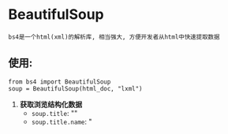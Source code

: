 BeautifulSoup
===

    bs4是一个html(xml)的解析库, 相当强大, 方便开发者从html中快速提取数据

## 使用:

    from bs4 import BeautifulSoup
    soup = BeautifulSoup(html_doc, "lxml")

1. **获取浏览结构化数据**
    + <code>soup.title</code>: "<title>this is title</title>"
    + <code>soup.title.name</code>: "<title>"
    + <code>soup.title.string</code>: "this is title"
    + <code>soup.title.parent.name</code>: "<head>"
    + <code>soup.p</code>: "<p class="title"><b>this is title</b></p>"
    + <code>soup.p['class']</code>: "title"
    + <code>soup.a</code>: "<a class="github" href="https://github.com/neo1218">neo1218</a>"
    + <code>soup.find_all('a')</code>
        + "<a class="github" href="https://github.com/neo1218" id="user1">neo1218</a>"
        + "<a class="github" href="https://github.com/zxc0328" id="user2">zxc0328</a>"
        + "<a class="github" href="https://github.com/otocat" id="user3">otocat</a>"
    + <code>soup.find(id="user1")</code>:
        + "<a class="github" href="https://github.com/neo1218" id="user1">neo1218</a>"
    + **举个例子**
````
    for link in soup.find_all('a'):
        print link.get('href')
    # https://github.com/neo1218
    # https://github.com/zxc0328
    # https://github.com/otocat
````
